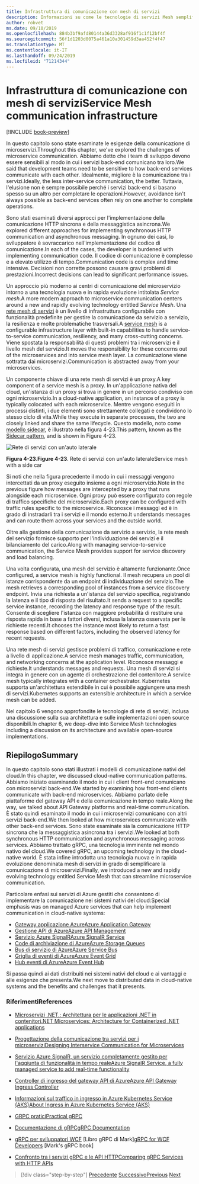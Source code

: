 ```yaml
---
title: Infrastruttura di comunicazione con mesh di servizi
description: Informazioni su come le tecnologie di servizi Mesh semplificano la comunicazione di microservizi nativa del cloud
author: robvet
ms.date: 09/10/2019
ms.openlocfilehash: 884b3bf9afd80144a36d3328af916f1c1f12bf4f
ms.sourcegitcommit: 56f1d1203d0075a461a10a301459d3aa452f4f47
ms.translationtype: MT
ms.contentlocale: it-IT
ms.lasthandoff: 09/24/2019
ms.locfileid: "71214344"
---
```

# <a name="service-mesh-communication-infrastructure"></a><span data-ttu-id="5513b-103">Infrastruttura di comunicazione con mesh di servizi</span><span class="sxs-lookup"><span data-stu-id="5513b-103">Service Mesh communication infrastructure</span></span>

[!INCLUDE [book-preview](../../../includes/book-preview.md)]

<span data-ttu-id="5513b-104">In questo capitolo sono state esaminate le esigenze della comunicazione di microservizi.</span><span class="sxs-lookup"><span data-stu-id="5513b-104">Throughout this chapter, we've explored the challenges of microservice communication.</span></span> <span data-ttu-id="5513b-105">Abbiamo detto che i team di sviluppo devono essere sensibili al modo in cui i servizi back-end comunicano tra loro.</span><span class="sxs-lookup"><span data-stu-id="5513b-105">We said that development teams need to be sensitive to how back-end services communicate with each other.</span></span> <span data-ttu-id="5513b-106">Idealmente, migliore è la comunicazione tra i servizi.</span><span class="sxs-lookup"><span data-stu-id="5513b-106">Ideally, the less inter-service communication, the better.</span></span> <span data-ttu-id="5513b-107">Tuttavia, l'elusione non è sempre possibile perché i servizi back-end si basano spesso su un altro per completare le operazioni.</span><span class="sxs-lookup"><span data-stu-id="5513b-107">However, avoidance isn't always possible as back-end services often rely on one another to complete operations.</span></span>

<span data-ttu-id="5513b-108">Sono stati esaminati diversi approcci per l'implementazione della comunicazione HTTP sincrona e della messaggistica asincrona.</span><span class="sxs-lookup"><span data-stu-id="5513b-108">We explored different approaches for implementing synchronous HTTP communication and asynchronous messaging.</span></span> <span data-ttu-id="5513b-109">In ognuno dei casi, lo sviluppatore è sovraccarico nell'implementazione del codice di comunicazione.</span><span class="sxs-lookup"><span data-stu-id="5513b-109">In each of the cases, the developer is burdened with implementing communication code.</span></span> <span data-ttu-id="5513b-110">Il codice di comunicazione è complesso e a elevato utilizzo di tempo.</span><span class="sxs-lookup"><span data-stu-id="5513b-110">Communication code is complex and time intensive.</span></span> <span data-ttu-id="5513b-111">Decisioni non corrette possono causare gravi problemi di prestazioni.</span><span class="sxs-lookup"><span data-stu-id="5513b-111">Incorrect decisions can lead to significant performance issues.</span></span>

<span data-ttu-id="5513b-112">Un approccio più moderno ai centri di comunicazione del microservizio intorno a una tecnologia nuova e in rapida evoluzione intitolata *Service mesh*.</span><span class="sxs-lookup"><span data-stu-id="5513b-112">A more modern approach to microservice communication centers around a new and rapidly evolving technology entitled *Service Mesh*.</span></span> <span data-ttu-id="5513b-113">Una [rete mesh di servizi](https://www.nginx.com/blog/what-is-a-service-mesh/) è un livello di infrastruttura configurabile con funzionalità predefinite per gestire la comunicazione da servizio a servizio, la resilienza e molte problematiche trasversali.</span><span class="sxs-lookup"><span data-stu-id="5513b-113">A [service mesh](https://www.nginx.com/blog/what-is-a-service-mesh/) is a configurable infrastructure layer with built-in capabilities to handle service-to-service communication, resiliency, and many cross-cutting concerns.</span></span> <span data-ttu-id="5513b-114">Viene spostata la responsabilità di questi problemi tra i microservizi e il livello mesh del servizio.</span><span class="sxs-lookup"><span data-stu-id="5513b-114">It moves the responsibility for these concerns out of the microservices and into service mesh layer.</span></span> <span data-ttu-id="5513b-115">La comunicazione viene sottratta dai microservizi.</span><span class="sxs-lookup"><span data-stu-id="5513b-115">Communication is abstracted away from your microservices.</span></span>

<span data-ttu-id="5513b-116">Un componente chiave di una rete mesh di servizi è un proxy.</span><span class="sxs-lookup"><span data-stu-id="5513b-116">A key component of a service mesh is a proxy.</span></span> <span data-ttu-id="5513b-117">In un'applicazione nativa del cloud, un'istanza di un proxy si trova in genere in un percorso condiviso con ogni microservizio.</span><span class="sxs-lookup"><span data-stu-id="5513b-117">In a cloud-native application, an instance of a proxy is typically colocated with each microservice.</span></span> <span data-ttu-id="5513b-118">Mentre vengono eseguiti in processi distinti, i due elementi sono strettamente collegati e condividono lo stesso ciclo di vita.</span><span class="sxs-lookup"><span data-stu-id="5513b-118">While they execute in separate processes, the two are closely linked and share the same lifecycle.</span></span> <span data-ttu-id="5513b-119">Questo modello, noto come [modello sidecar](https://docs.microsoft.com/azure/architecture/patterns/sidecar), è illustrato nella figura 4-23.</span><span class="sxs-lookup"><span data-stu-id="5513b-119">This pattern, known as the [Sidecar pattern](https://docs.microsoft.com/azure/architecture/patterns/sidecar), and is shown in Figure 4-23.</span></span>

![Rete di servizi con un'auto laterale](./media/service-mesh-with-side-car.png)

<span data-ttu-id="5513b-121">**Figura 4-23**.</span><span class="sxs-lookup"><span data-stu-id="5513b-121">**Figure 4-23**.</span></span> <span data-ttu-id="5513b-122">Rete di servizi con un'auto laterale</span><span class="sxs-lookup"><span data-stu-id="5513b-122">Service mesh with a side car</span></span>

<span data-ttu-id="5513b-123">Si noti che nella figura precedente il modo in cui i messaggi vengono intercettati da un proxy eseguito insieme a ogni microservizio.</span><span class="sxs-lookup"><span data-stu-id="5513b-123">Note in the previous figure how messages are intercepted by a proxy that runs alongside each microservice.</span></span> <span data-ttu-id="5513b-124">Ogni proxy può essere configurato con regole di traffico specifiche del microservizio.</span><span class="sxs-lookup"><span data-stu-id="5513b-124">Each proxy can be configured with traffic rules specific to the microservice.</span></span> <span data-ttu-id="5513b-125">Riconosce i messaggi ed è in grado di instradarli tra i servizi e il mondo esterno.</span><span class="sxs-lookup"><span data-stu-id="5513b-125">It understands messages and can route them across your services and the outside world.</span></span> 

<span data-ttu-id="5513b-126">Oltre alla gestione della comunicazione da servizio a servizio, la rete mesh del servizio fornisce supporto per l'individuazione dei servizi e il bilanciamento del carico.</span><span class="sxs-lookup"><span data-stu-id="5513b-126">Along with managing service-to-service communication, the Service Mesh provides support for service discovery and load balancing.</span></span> 

<span data-ttu-id="5513b-127">Una volta configurata, una mesh del servizio è altamente funzionante.</span><span class="sxs-lookup"><span data-stu-id="5513b-127">Once configured, a service mesh is highly functional.</span></span> <span data-ttu-id="5513b-128">Il mesh recupera un pool di istanze corrispondente da un endpoint di individuazione del servizio.</span><span class="sxs-lookup"><span data-stu-id="5513b-128">The mesh retrieves a corresponding pool of instances from a service discovery endpoint.</span></span> <span data-ttu-id="5513b-129">Invia una richiesta a un'istanza del servizio specifica, registrando la latenza e il tipo di risposta del risultato.</span><span class="sxs-lookup"><span data-stu-id="5513b-129">It sends a request to a specific service instance, recording the latency and response type of the result.</span></span> <span data-ttu-id="5513b-130">Consente di scegliere l'istanza con maggiore probabilità di restituire una risposta rapida in base a fattori diversi, inclusa la latenza osservata per le richieste recenti.</span><span class="sxs-lookup"><span data-stu-id="5513b-130">It chooses the instance most likely to return a fast response based on different factors, including the observed latency for recent requests.</span></span>

<span data-ttu-id="5513b-131">Una rete mesh di servizi gestisce problemi di traffico, comunicazione e rete a livello di applicazione.</span><span class="sxs-lookup"><span data-stu-id="5513b-131">A service mesh manages traffic, communication, and networking concerns at the application level.</span></span> <span data-ttu-id="5513b-132">Riconosce messaggi e richieste.</span><span class="sxs-lookup"><span data-stu-id="5513b-132">It understands messages and requests.</span></span> <span data-ttu-id="5513b-133">Una mesh di servizi si integra in genere con un agente di orchestrazione del contenitore.</span><span class="sxs-lookup"><span data-stu-id="5513b-133">A service mesh typically integrates with a container orchestrator.</span></span> <span data-ttu-id="5513b-134">Kubernetes supporta un'architettura estendibile in cui è possibile aggiungere una mesh di servizi.</span><span class="sxs-lookup"><span data-stu-id="5513b-134">Kubernetes supports an extensible architecture in which a service mesh can be added.</span></span>

<span data-ttu-id="5513b-135">Nel capitolo 6 vengono approfondite le tecnologie di rete di servizi, inclusa una discussione sulla sua architettura e sulle implementazioni open source disponibili.</span><span class="sxs-lookup"><span data-stu-id="5513b-135">In chapter 6, we deep-dive into Service Mesh technologies including a discussion on its architecture and available open-source implementations.</span></span>

## <a name="summary"></a><span data-ttu-id="5513b-136">Riepilogo</span><span class="sxs-lookup"><span data-stu-id="5513b-136">Summary</span></span>

<span data-ttu-id="5513b-137">In questo capitolo sono stati illustrati i modelli di comunicazione nativi del cloud.</span><span class="sxs-lookup"><span data-stu-id="5513b-137">In this chapter, we discussed cloud-native communication patterns.</span></span> <span data-ttu-id="5513b-138">Abbiamo iniziato esaminando il modo in cui i client front-end comunicano con microservizi back-end.</span><span class="sxs-lookup"><span data-stu-id="5513b-138">We started by examining how front-end clients communicate with back-end microservices.</span></span> <span data-ttu-id="5513b-139">Abbiamo parlato delle piattaforme del gateway API e della comunicazione in tempo reale.</span><span class="sxs-lookup"><span data-stu-id="5513b-139">Along the way, we talked about API Gateway platforms and real-time communication.</span></span> <span data-ttu-id="5513b-140">È stato quindi esaminato il modo in cui i microservizi comunicano con altri servizi back-end.</span><span class="sxs-lookup"><span data-stu-id="5513b-140">We then looked at how microservices communicate with other back-end services.</span></span> <span data-ttu-id="5513b-141">Sono state esaminate sia la comunicazione HTTP sincrona che la messaggistica asincrona tra i servizi.</span><span class="sxs-lookup"><span data-stu-id="5513b-141">We looked at both synchronous HTTP communication and asynchronous messaging across services.</span></span> <span data-ttu-id="5513b-142">Abbiamo trattato gRPC, una tecnologia imminente nel mondo nativo del cloud.</span><span class="sxs-lookup"><span data-stu-id="5513b-142">We covered gRPC, an upcoming technology in the cloud-native world.</span></span> <span data-ttu-id="5513b-143">È stata infine introdotta una tecnologia nuova e in rapida evoluzione denominata mesh di servizi in grado di semplificare la comunicazione di microservizi.</span><span class="sxs-lookup"><span data-stu-id="5513b-143">Finally, we introduced a new and rapidly evolving technology entitled Service Mesh that can streamline microservice communication.</span></span> 

<span data-ttu-id="5513b-144">Particolare enfasi sui servizi di Azure gestiti che consentono di implementare la comunicazione nei sistemi nativi del cloud:</span><span class="sxs-lookup"><span data-stu-id="5513b-144">Special emphasis was on managed Azure services that can help implement communication in cloud-native systems:</span></span>

- [<span data-ttu-id="5513b-145">Gateway applicazione Azure</span><span class="sxs-lookup"><span data-stu-id="5513b-145">Azure Application Gateway</span></span>](https://docs.microsoft.com/azure/application-gateway/overview)
- [<span data-ttu-id="5513b-146">Gestione API di Azure</span><span class="sxs-lookup"><span data-stu-id="5513b-146">Azure API Management</span></span>](https://azure.microsoft.com/services/api-management/)
- [<span data-ttu-id="5513b-147">Servizio Azure SignalR</span><span class="sxs-lookup"><span data-stu-id="5513b-147">Azure SignalR Service</span></span>](https://azure.microsoft.com/services/signalr-service/)
- [<span data-ttu-id="5513b-148">Code di archiviazione di Azure</span><span class="sxs-lookup"><span data-stu-id="5513b-148">Azure Storage Queues</span></span>](https://docs.microsoft.com/azure/storage/queues/storage-queues-introduction)
- [<span data-ttu-id="5513b-149">Bus di servizio di Azure</span><span class="sxs-lookup"><span data-stu-id="5513b-149">Azure Service Bus</span></span>](https://docs.microsoft.com/azure/service-bus-messaging/service-bus-messaging-overview)
- [<span data-ttu-id="5513b-150">Griglia di eventi di Azure</span><span class="sxs-lookup"><span data-stu-id="5513b-150">Azure Event Grid</span></span>](https://docs.microsoft.com/azure/event-grid/overview)
- [<span data-ttu-id="5513b-151">Hub eventi di Azure</span><span class="sxs-lookup"><span data-stu-id="5513b-151">Azure Event Hub</span></span>](https://azure.microsoft.com/services/event-hubs/)

<span data-ttu-id="5513b-152">Si passa quindi ai dati distribuiti nei sistemi nativi del cloud e ai vantaggi e alle esigenze che presenta.</span><span class="sxs-lookup"><span data-stu-id="5513b-152">We next move to distributed data in cloud-native systems and the benefits and challenges that it presents.</span></span>

### <a name="references"></a><span data-ttu-id="5513b-153">Riferimenti</span><span class="sxs-lookup"><span data-stu-id="5513b-153">References</span></span> 

- [<span data-ttu-id="5513b-154">Microservizi .NET.: Architettura per le applicazioni .NET in contenitori</span><span class="sxs-lookup"><span data-stu-id="5513b-154">.NET Microservices: Architecture for Containerized .NET applications</span></span>](https://dotnet.microsoft.com/download/thank-you/microservices-architecture-ebook)
  
- [<span data-ttu-id="5513b-155">Progettazione della comunicazione tra servizi per i microservizi</span><span class="sxs-lookup"><span data-stu-id="5513b-155">Designing Interservice Communication for Microservices</span></span>](https://docs.microsoft.com/azure/architecture/microservices/design/interservice-communication)

- [<span data-ttu-id="5513b-156">Servizio Azure SignalR, un servizio completamente gestito per l'aggiunta di funzionalità in tempo reale</span><span class="sxs-lookup"><span data-stu-id="5513b-156">Azure SignalR Service, a fully managed service to add real-time functionality</span></span>](https://azure.microsoft.com/blog/azure-signalr-service-a-fully-managed-service-to-add-real-time-functionality/)
  
- [<span data-ttu-id="5513b-157">Controller di ingresso del gateway API di Azure</span><span class="sxs-lookup"><span data-stu-id="5513b-157">Azure API Gateway Ingress Controller</span></span>](https://azure.github.io/application-gateway-kubernetes-ingress/)
  
- [<span data-ttu-id="5513b-158">Informazioni sul traffico in ingresso in Azure Kubernetes Service (AKS)</span><span class="sxs-lookup"><span data-stu-id="5513b-158">About Ingress in Azure Kubernetes Service (AKS)</span></span>](https://vincentlauzon.com/2018/10/10/about-ingress-in-azure-kubernetes-service-aks/)
 
- [<span data-ttu-id="5513b-159">GRPC pratici</span><span class="sxs-lookup"><span data-stu-id="5513b-159">Practical gRPC</span></span>](https://www.worldcat.org/title/practical-grpc/oclc/1042342319)

- [<span data-ttu-id="5513b-160">Documentazione di gRPC</span><span class="sxs-lookup"><span data-stu-id="5513b-160">gRPC Documentation</span></span>](https://grpc.io/docs/guides/)

- <span data-ttu-id="5513b-161">[gRPC per sviluppatori WCF](https://bing.com) [Libro gRPC di Mark]</span><span class="sxs-lookup"><span data-stu-id="5513b-161">[gRPC for WCF Developers](https://bing.com) [Mark's gRPC book]</span></span>
  
- [<span data-ttu-id="5513b-162">Confronto tra i servizi gRPC e le API HTTP</span><span class="sxs-lookup"><span data-stu-id="5513b-162">Comparing gRPC Services with HTTP APIs</span></span>](https://docs.microsoft.com/en-us/aspnet/core/grpc/comparison?view=aspnetcore-3.0)

>[!div class="step-by-step"]
><span data-ttu-id="5513b-163">[Precedente](rest-grpc.md)
>[Successivo](distributed-data.md)</span><span class="sxs-lookup"><span data-stu-id="5513b-163">[Previous](rest-grpc.md)
[Next](distributed-data.md)</span></span>
